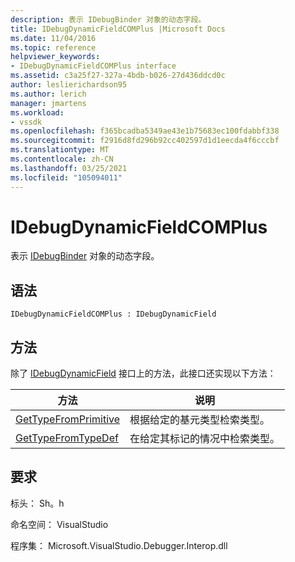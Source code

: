 ```yaml
---
description: 表示 IDebugBinder 对象的动态字段。
title: IDebugDynamicFieldCOMPlus |Microsoft Docs
ms.date: 11/04/2016
ms.topic: reference
helpviewer_keywords:
- IDebugDynamicFieldCOMPlus interface
ms.assetid: c3a25f27-327a-4bdb-b026-27d436ddcd0c
author: leslierichardson95
ms.author: lerich
manager: jmartens
ms.workload:
- vssdk
ms.openlocfilehash: f365bcadba5349ae43e1b75683ec100fdabbf338
ms.sourcegitcommit: f2916d8fd296b92cc402597d1d1eecda4f6cccbf
ms.translationtype: MT
ms.contentlocale: zh-CN
ms.lasthandoff: 03/25/2021
ms.locfileid: "105094011"
---
```

# <a name="idebugdynamicfieldcomplus"></a>IDebugDynamicFieldCOMPlus
表示 [IDebugBinder](../../../extensibility/debugger/reference/idebugbinder.md) 对象的动态字段。

## <a name="syntax"></a>语法

```
IDebugDynamicFieldCOMPlus : IDebugDynamicField
```

## <a name="methods"></a>方法
 除了 [IDebugDynamicField](../../../extensibility/debugger/reference/idebugdynamicfield.md) 接口上的方法，此接口还实现以下方法：

|方法|说明|
|------------|-----------------|
|[GetTypeFromPrimitive](../../../extensibility/debugger/reference/idebugdynamicfieldcomplus-gettypefromprimitive.md)|根据给定的基元类型检索类型。|
|[GetTypeFromTypeDef](../../../extensibility/debugger/reference/idebugdynamicfieldcomplus-gettypefromtypedef.md)|在给定其标记的情况中检索类型。|

## <a name="requirements"></a>要求
 标头： Sh。h

 命名空间： VisualStudio

 程序集： Microsoft.VisualStudio.Debugger.Interop.dll
